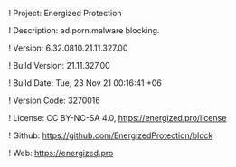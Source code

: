 ! Project: Energized Protection

! Description: ad.porn.malware blocking.

! Version: 6.32.0810.21.11.327.00

! Build Version: 21.11.327.00

! Build Date: Tue, 23 Nov 21 00:16:41 +06

! Version Code: 3270016

! License: CC BY-NC-SA 4.0, https://energized.pro/license

! Github: https://github.com/EnergizedProtection/block

! Web: https://energized.pro
